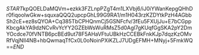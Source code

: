 $START$kpQOELDaMQVm+ezkk3FZLnpPZgT4m1LXVbj6/iJ0iYWanKepgQHhDr0fiqooIwGkw+squxaQQQ2upcpGhL99G9RA1/m1H043rzKZDYtkPzH4AGbbSh2cE+ez8sQYOA+Cq385TbCPHQnmCj5GSNFcfv/3fEu5FXUjJu+E7bCGppKbcgAkYA9dzNCvRvYcYY2GZEbWsWuRMsZ5d0Agl7gKUqfGgSKA2pY2DmYOcdce70fVNTB6pcBEd9ut78F5AHaVFtuUBkHzCCEBkFnkKJp7dqzKzOMvRfVqjNlI4NB+hbQwmaqTfCx0L0oNoinPXiKZLJ7UDgEFMH+MNyj+5FmkWQ==$END$